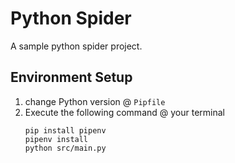# Python Spider
A sample python spider project.

## Environment Setup
1. change Python version @ `Pipfile`
2. Execute the following command @ your terminal
    ```
    pip install pipenv
    pipenv install
    python src/main.py
    ```
